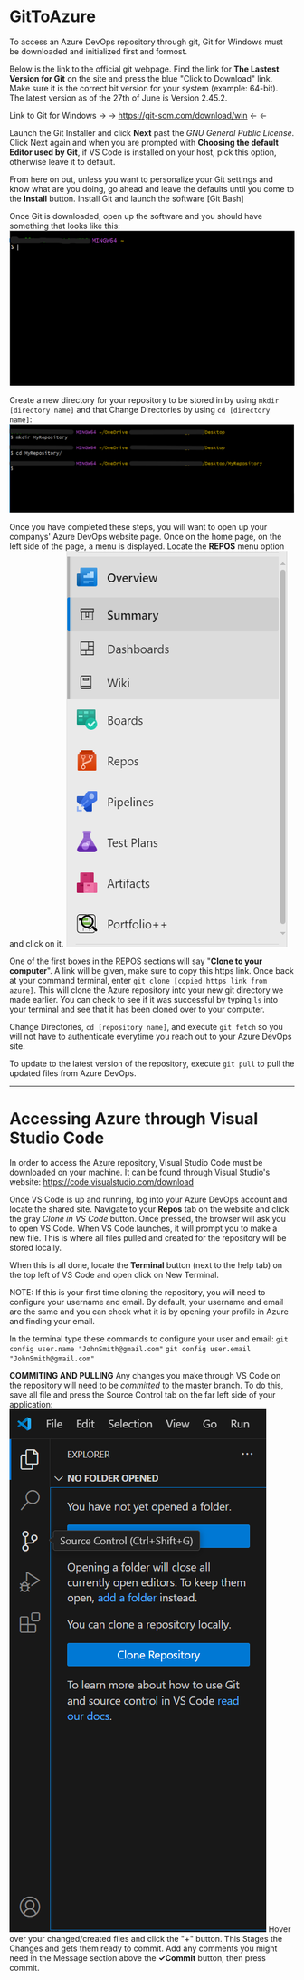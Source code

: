 # GitToAzure
To access an Azure DevOps repository through git, Git for Windows must be downloaded and initialized first and formost.

Below is the link to the official git webpage. Find the link for **The Lastest Version for Git** on the site and press the blue "Click to Download" link. Make sure it is the correct bit version for your system (example: 64-bit). The latest version as of the 27th of June is Version 2.45.2. 

Link to Git for Windows -> ->     https://git-scm.com/download/win  <- <-

Launch the Git Installer and click **Next** past the *GNU General Public License*. Click Next again and when you are prompted with **Choosing the default Editor used by Git**, if VS Code is installed on your host, pick this option, otherwise leave it to default. 

From here on out, unless you want to personalize your Git settings and know what are you doing, go ahead and leave the defaults until you come to the **Install** button. Install Git and launch the software [Git Bash]

Once Git is downloaded, open up the software and you should have something that looks like this:
![1](/open_git.png?raw=true "Opening Up Git")

Create a new directory for your repository to be stored in by using `mkdir [directory name]` and that Change Directories by using `cd [directory name]`:
![2](/mkdir_cd.png?raw=true "Creating and Changing Dir")

Once you have completed these steps, you will want to open up your companys' Azure DevOps website page. Once on the home page, on the left side of the page, a menu is displayed. Locate the **REPOS** menu option and click on it.
![3](/azure_menu.png?raw=true "Azure Menu")

One of the first boxes in the REPOS sections will say "**Clone to your computer**". A link will be given, make sure to copy this https link. 
Once back at your command terminal, enter `git clone [copied https link from azure]`. This will clone the Azure repository into your new git directory we made earlier. You can check to see if it was successful by typing `ls` into your terminal and see that it has been cloned over to your computer.

Change Directories, `cd [repository name]`, and execute `git fetch` so you will not have to authenticate everytime you reach out to your Azure DevOps site. 

To update to the latest version of the repository, execute `git pull` to pull the updated files from Azure DevOps.

------------------------------------------------------------------------------------------------------------------------------------------------------------------------------
# Accessing Azure through Visual Studio Code

In order to access the Azure repository, Visual Studio Code must be downloaded on your machine. It can be found through Visual Studio's website: https://code.visualstudio.com/download

Once VS Code is up and running, log into your Azure DevOps account and locate the shared site. Navigate to your **Repos** tab on the website and click the gray *Clone in VS Code* button. Once pressed, the browser will ask you to open VS Code. When VS Code launches, it will prompt you to make a new file. This is where all files pulled and created for the repository will be stored locally.

When this is all done, locate the **Terminal** button (next to the help tab) on the top left of VS Code and open click on New Terminal. 

NOTE: If this is your first time cloning the repository, you will need to configure your username and email. By default, your username and email are the same and you can check what it is by opening your profile in Azure and finding your email.

In the terminal type these commands to configure your user and email:
`git config user.name "JohnSmith@gmail.com"`
`git config user.email "JohnSmith@gmail.com"`

**COMMITING AND PULLING**
Any changes you make through VS Code on the repository will need to be *committed* to the master branch. To do this, save all file and press the Source Control tab on the far left side of your application:
![3](/SourceControl.png?raw=true "Azure Menu")
Hover over your changed/created files and click the "+" button. This Stages the Changes and gets them ready to commit. Add any comments you might need in the Message section above the **✓Commit** button, then press commit.
